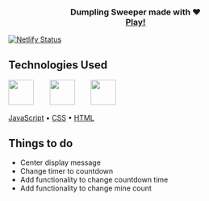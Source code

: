 <h3 align="center">
Dumpling Sweeper made with ❤️</br>
<a target="_blank" href="https://dumplingsweeper.netlify.app/">Play!</a>
</h3>

[![Netlify Status](https://api.netlify.com/api/v1/badges/3bf6ad35-12be-48f5-a275-4f2eb5caf2de/deploy-status)](https://app.netlify.com/sites/dumplingsweeper/deploys)

## Technologies Used

<a href="https://en.wikipedia.org/wiki/JavaScript"><img src="https://github.com/michaelkolesidis/tech-icons/blob/main/icons/javascript/javascript-original.svg" height="50px" /></a>
&nbsp;&nbsp;&nbsp;&nbsp;&nbsp;&nbsp;
<a href="https://en.wikipedia.org/wiki/CSS"><img src="https://github.com/michaelkolesidis/tech-icons/blob/main/icons/css3/css3-plain.svg" height="50px" /></a>
&nbsp;&nbsp;&nbsp;&nbsp;&nbsp;&nbsp;
<a href="https://en.wikipedia.org/wiki/HTML"><img src="https://github.com/michaelkolesidis/tech-icons/blob/main/icons/html5/html5-plain.svg" height="50px" /></a>

[JavaScript](https://en.wikipedia.org/wiki/JavaScript)
•
[CSS](https://en.wikipedia.org/wiki/CSS)
•
[HTML](https://en.wikipedia.org/wiki/HTML)

## Things to do

- Center display message
- Change timer to countdown
- Add functionality to change countdown time
- Add functionality to change mine count
